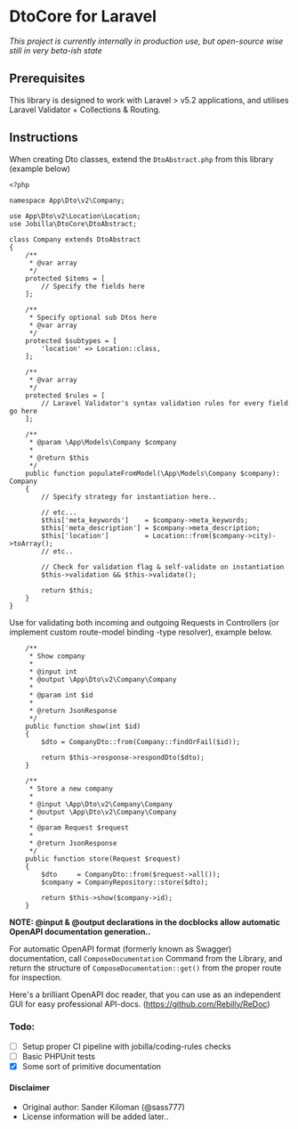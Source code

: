 # DtoCore for Laravel
 
*This project is currently internally in production use, but open-source wise still in very beta-ish state*

## Prerequisites
This library is designed to work with Laravel > v5.2 applications, and utilises Laravel Validator + Collections & Routing.

## Instructions

When creating Dto classes, extend the `DtoAbstract.php` from this library (example below) 

```
<?php 

namespace App\Dto\v2\Company;

use App\Dto\v2\Location\Location;
use Jobilla\DtoCore\DtoAbstract;

class Company extends DtoAbstract
{
    /**
     * @var array
     */
    protected $items = [
        // Specify the fields here
    ];

    /**
     * Specify optional sub Dtos here 
     * @var array
     */
    protected $subtypes = [
        'location' => Location::class,
    ];

    /**
     * @var array
     */
    protected $rules = [
        // Laravel Validator's syntax validation rules for every field go here
    ];

    /**
     * @param \App\Models\Company $company
     *
     * @return $this
     */
    public function populateFromModel(\App\Models\Company $company): Company
    {
        // Specify strategy for instantiation here..
        
        // etc...
        $this['meta_keywords']    = $company->meta_keywords;
        $this['meta_description'] = $company->meta_description;
        $this['location']         = Location::from($company->city)->toArray();
        // etc..

        // Check for validation flag & self-validate on instantiation
        $this->validation && $this->validate();

        return $this;
    }
}

```

Use for validating both incoming and outgoing Requests in Controllers (or implement custom route-model binding -type resolver), example below.

```
    /**
     * Show company
     *
     * @input int
     * @output \App\Dto\v2\Company\Company
     *
     * @param int $id
     *
     * @return JsonResponse
     */
    public function show(int $id)
    {
        $dto = CompanyDto::from(Company::findOrFail($id));

        return $this->response->respondDto($dto);
    }

    /**
     * Store a new company
     *
     * @input \App\Dto\v2\Company\Company
     * @output \App\Dto\v2\Company\Company
     *
     * @param Request $request
     *
     * @return JsonResponse
     */
    public function store(Request $request)
    {
        $dto     = CompanyDto::from($request->all());
        $company = CompanyRepository::store($dto);

        return $this->show($company->id);
    }
```
**NOTE: @input & @output declarations in the docblocks allow automatic OpenAPI documentation generation..**

For automatic OpenAPI format (formerly known as Swagger) documentation, call `ComposeDocumentation` Command from the Library, and return the structure of `ComposeDocumentation::get()` from the proper route for inspection.

Here's a brilliant OpenAPI doc reader, that you can use as an independent GUI for easy professional API-docs. (https://github.com/Rebilly/ReDoc)

### Todo:
- [ ] Setup proper CI pipeline with jobilla/coding-rules checks
- [ ] Basic PHPUnit tests
- [x] Some sort of primitive documentation

#### Disclaimer
* Original author: Sander Kiloman (@sass777)
* License information will be added later..